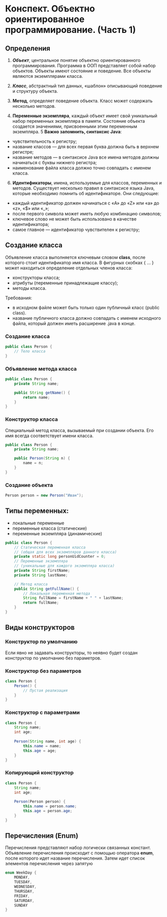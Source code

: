 # Конспект. Объектно ориентированное программирование. (Часть 1)

## Определения

1. **_Объект_**, центральное понятие объектно ориентированного программирования. Программа в ООП
   представляет собой набор объектов. Объекты имеют состояние и поведение. Все объекты являются экземплярами класса.

2. **_Класс_**, абстрактный тип данных, «шаблон» описывающий поведение и структуру объекта.
3. **Метод**, определяет поведение объекта. Класс может содержать несколько методов.
4. **Переменные экземпляра**, каждый объект имеет свой уникальный набор переменных экземпляра в памяти.
   Состояние объекта создается значениями, присвоенными этим переменным экземпляра.
   5 **Важно запомнить, синтаксис Java**:

* чувствительность к регистру;
* название классов — для всех первая буква должна быть в верхнем регистре;
* название методов — в синтаксисе Java все имена методов должны начинаться с буквы нижнего регистра;
* наименование файла класса должно точно совпадать с именем класса.

6. **Идентификаторы**, имена, используемые для классов, переменных и методов. Существует несколько правил в
синтаксисе языка Java, которые необходимо помнить об идентификаторе. Они следующие:

* каждый идентификатор должен начинаться с «A» до «Z» или «a» до «z», «$» или «_»;
* после первого символа может иметь любую комбинацию символов;
* ключевое слово не может быть использовано в качестве идентификатора;
* самое главное — идентификатор чувствителен к регистру;

## Создание класса

Объявление класса выполняется ключевым словом **class**, после которого стоит идентификатор имя класса.
В фигурных скобках { ... } может находиться определение отдельных членов класса:

* конструкторы класса;
* атрибуты (переменные принадлежащие классу);
* методы класса.

Требования:

* в исходном файле может быть только один публичный класс (public class).
* название публичного класса должно совпадать с именем исходного файла, который должен иметь
  расширение .java в конце.

### Создание класса

```java
public class Person {
    // Тело класса
}
```

### Объявление метода класса

```java
public class Person {
    private String name;

    public String getName() {
        return name;
    }
}
```

### Конструктор класса

Специальный метод класса, вызываемый при создании объекта. Его имя всегда соответствует имени класса.

```java
public class Person {
    private String name;

    public Person(String n) {
        name = n;
    }
}
```

### Создание объекта

```java
Person person = new Person("Иван");
```

## Типы переменных:

* локальные переменные
* переменные класса (статические)
* переменные экземпляра (динамические)

```java
public class Person {
    // Статическая переменная класса
    // (общая для всех экземпляров данного класса)
    private static long personUidCounter = 0;
    // Переменные экземпляра
    // (уникальные для каждого экземпляра класса)
    private String firstName;
    private String lastName;

    // Метод класса
    public String getFullName() {
        // Локальная переменная метода
        String fullName = firstName + " " + lastName;
        return fullName;
    }
}
```

## Виды конструкторов

### Конструктор по умолчанию

Если явно не задавать конструкторы, то неявно будет создан конструктор по умолчанию без параметров.

### Конструктор без параметров

```java
class Person {
    Person() {
        // Пустая реализация
    }
}
```

### Конструктор с параметрами

```java
class Person {
    String name;
    int age;
    
    Person(String name, int age) {
        this.name = name;
        this.age = age;
    }
}
```

### Копирующий конструктор 

```java
class Person {
    String name;
    int age;
    
    Person(Person person) {
        this.name = person.name;
        this.age = person.age;
    }
}
```

## Перечисления (Enum)

Перечисления представляют набор логически связанных констант. 
Объявление перечисления происходит с помощью оператора **enum**, после которого идет название перечисления. Затем идет список элементов перечисления через запятую

```java
enum WeekDay {
    MONDAY,
    TUESDAY,
    WEDNESDAY,
    THURSDAY,
    FRIDAY,
    SATURDAY,
    SUNDAY
}
```

[//]: # (TODO: Добавить про кучу и стек)

